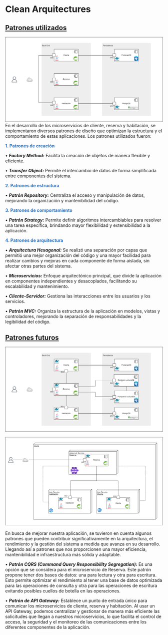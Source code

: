 # Clean Arquitectures

## <u>Patrones utilizados</u>

![Arquitectura actual](/ArquitecturaActual.png)
En el desarrollo de los microservicios de cliente, reserva y habitación, se implementaron diversos patrones de diseño que optimizan la estructura y el comportamiento de estas aplicaciones. Los patrones utilizados fueron:

**<p style="color: #2F74C3;">1.	Patrones de creación</p>** 

• ***Factory Method:***  Facilita la creación de objetos de manera flexible y eficiente.

• ***Transfer Object:*** Permite el intercambio de datos de forma simplificada entre componentes del sistema.

**<p style="color: #2F74C3;">2.	Patrones de estructura</p>**

• ***Patrón Repository:*** Centraliza el acceso y manipulación de datos, mejorando la organización y mantenibilidad del código.

**<p style="color: #2F74C3;">3.	Patrones de comportamiento</p>**

• ***Patrón Strategy:*** Permite definir algoritmos intercambiables para resolver una tarea específica, brindando mayor flexibilidad y extensibilidad a la aplicación.

**<p style="color: #2F74C3;">4. Patrones de arquitectura</p>**

• ***Arquitectura Hexagonal:*** Se realizó una separación por capas que permitió una mejor organización del código y una mayor facilidad para realizar cambios y mejoras en cada componente de forma aislada, sin afectar otras partes del sistema.

• ***Microservicios:*** Enfoque arquitectónico principal, que divide la aplicación en componentes independientes y desacoplados, facilitando su escalabilidad y mantenimiento.

• ***Cliente-Servidor:*** Gestiona las interacciones entre los usuarios y los servicios.

• ***Patrón MVC:*** Organiza la estructura de la aplicación en modelos, vistas y controladores, mejorando la separación de responsabilidades y la legibilidad del código.

## <u>Patrones futuros</u>
![Arquitectura futuro](/ArquitecturaFuturo.png)

![Despliegue](Despliegue.png)

En busca de mejorar nuestra aplicación, se tuvieron en cuenta algunos patrones que pueden contribuir significativamente en la arquitectura, el rendimiento y la gestión del sistema a medida que avanza en su desarrollo. Llegando así a patrones que nos proporcionen una mayor eficiencia, mantenibilidad e infraestructura más sólida y adaptable.

• ***Patrón CQRS (Command Query Responsibility Segregation):*** Es una opción que se considera para el microservicio de Reserva. Este patrón propone tener dos bases de datos: una para lectura y otra para escritura. Esto permite optimizar el rendimiento al tener una base de datos optimizada para las operaciones de consulta y otra para las operaciones de escritura evitando posibles cuellos de botella en las operaciones.

• ***Patrón de API Gateway:*** Establece un punto de entrada único para comunicar los microservicios de cliente, reserva y habitación. Al usar un API Gateway, podemos centralizar y gestionar de manera más eficiente las solicitudes que llegan a nuestros microservicios, lo que facilita el control de acceso, la seguridad y el monitoreo de las comunicaciones entre los diferentes componentes de la aplicación.